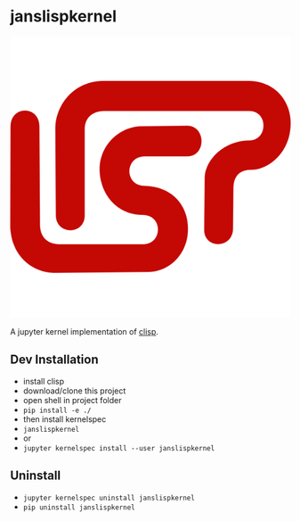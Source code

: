 # janslispkernel

![Logo](janslispkernel/logo-svg.svg)

A jupyter kernel implementation of [clisp](https://clisp.sourceforge.io).

## Dev Installation

- install clisp
- download/clone this project
- open shell in project folder
- `pip install -e ./`
- then install kernelspec
- `janslispkernel`
- or
- `jupyter kernelspec install --user janslispkernel`

## Uninstall

- `jupyter kernelspec uninstall janslispkernel`
- `pip uninstall janslispkernel`
